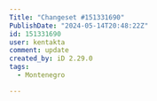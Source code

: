 ```yaml
---
Title: "Changeset #151331690"
PublishDate: "2024-05-14T20:48:22Z"
id: 151331690
user: kentakta
comment: update
created_by: iD 2.29.0
tags:
  - Montenegro

---
```


